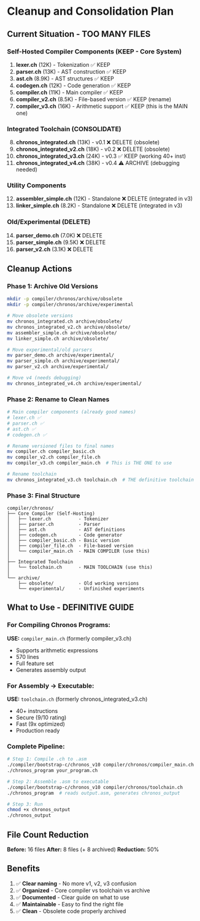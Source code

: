 # Cleanup and Consolidation Plan

## Current Situation - TOO MANY FILES

### Self-Hosted Compiler Components (KEEP - Core System)
1. **lexer.ch** (12K) - Tokenization ✅ KEEP
2. **parser.ch** (13K) - AST construction ✅ KEEP
3. **ast.ch** (8.9K) - AST structures ✅ KEEP
4. **codegen.ch** (12K) - Code generation ✅ KEEP
5. **compiler.ch** (11K) - Main compiler ✅ KEEP
6. **compiler_v2.ch** (8.5K) - File-based version ✅ KEEP (rename)
7. **compiler_v3.ch** (16K) - Arithmetic support ✅ KEEP (this is the MAIN one)

### Integrated Toolchain (CONSOLIDATE)
8. **chronos_integrated.ch** (13K) - v0.1 ❌ DELETE (obsolete)
9. **chronos_integrated_v2.ch** (18K) - v0.2 ❌ DELETE (obsolete)
10. **chronos_integrated_v3.ch** (24K) - v0.3 ✅ KEEP (working 40+ inst)
11. **chronos_integrated_v4.ch** (38K) - v0.4 ⚠️ ARCHIVE (debugging needed)

### Utility Components
12. **assembler_simple.ch** (12K) - Standalone ❌ DELETE (integrated in v3)
13. **linker_simple.ch** (8.2K) - Standalone ❌ DELETE (integrated in v3)

### Old/Experimental (DELETE)
14. **parser_demo.ch** (7.0K) ❌ DELETE
15. **parser_simple.ch** (9.5K) ❌ DELETE
16. **parser_v2.ch** (3.1K) ❌ DELETE

## Cleanup Actions

### Phase 1: Archive Old Versions
```bash
mkdir -p compiler/chronos/archive/obsolete
mkdir -p compiler/chronos/archive/experimental

# Move obsolete versions
mv chronos_integrated.ch archive/obsolete/
mv chronos_integrated_v2.ch archive/obsolete/
mv assembler_simple.ch archive/obsolete/
mv linker_simple.ch archive/obsolete/

# Move experimental/old parsers
mv parser_demo.ch archive/experimental/
mv parser_simple.ch archive/experimental/
mv parser_v2.ch archive/experimental/

# Move v4 (needs debugging)
mv chronos_integrated_v4.ch archive/experimental/
```

### Phase 2: Rename to Clean Names
```bash
# Main compiler components (already good names)
# lexer.ch ✅
# parser.ch ✅
# ast.ch ✅
# codegen.ch ✅

# Rename versioned files to final names
mv compiler.ch compiler_basic.ch
mv compiler_v2.ch compiler_file.ch
mv compiler_v3.ch compiler_main.ch  # This is THE ONE to use

# Rename toolchain
mv chronos_integrated_v3.ch toolchain.ch  # THE definitive toolchain
```

### Phase 3: Final Structure
```
compiler/chronos/
├── Core Compiler (Self-Hosting)
│   ├── lexer.ch          - Tokenizer
│   ├── parser.ch         - Parser
│   ├── ast.ch            - AST definitions
│   ├── codegen.ch        - Code generator
│   ├── compiler_basic.ch - Basic version
│   ├── compiler_file.ch  - File-based version
│   └── compiler_main.ch  - MAIN COMPILER (use this)
│
├── Integrated Toolchain
│   └── toolchain.ch      - MAIN TOOLCHAIN (use this)
│
└── archive/
    ├── obsolete/         - Old working versions
    └── experimental/     - Unfinished experiments
```

## What to Use - DEFINITIVE GUIDE

### For Compiling Chronos Programs:
**USE:** `compiler_main.ch` (formerly compiler_v3.ch)
- Supports arithmetic expressions
- 570 lines
- Full feature set
- Generates assembly output

### For Assembly → Executable:
**USE:** `toolchain.ch` (formerly chronos_integrated_v3.ch)
- 40+ instructions
- Secure (9/10 rating)
- Fast (9x optimized)
- Production ready

### Complete Pipeline:
```bash
# Step 1: Compile .ch to .asm
./compiler/bootstrap-c/chronos_v10 compiler/chronos/compiler_main.ch
./chronos_program your_program.ch

# Step 2: Assemble .asm to executable
./compiler/bootstrap-c/chronos_v10 compiler/chronos/toolchain.ch
./chronos_program  # reads output.asm, generates chronos_output

# Step 3: Run
chmod +x chronos_output
./chronos_output
```

## File Count Reduction

**Before:** 16 files
**After:** 8 files (+ 8 archived)
**Reduction:** 50%

## Benefits

1. ✅ **Clear naming** - No more v1, v2, v3 confusion
2. ✅ **Organized** - Core compiler vs toolchain vs archive
3. ✅ **Documented** - Clear guide on what to use
4. ✅ **Maintainable** - Easy to find the right file
5. ✅ **Clean** - Obsolete code properly archived
